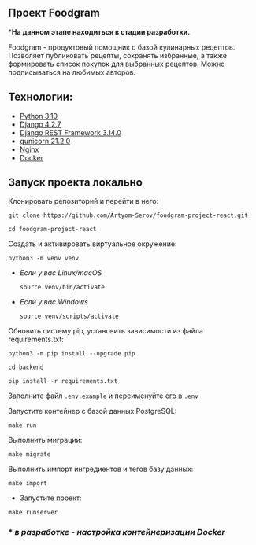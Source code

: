 ## Проект Foodgram
***На данном этапе находиться в стадии разработки.**

 Foodgram - продуктовый помощник с базой кулинарных рецептов. Позволяет публиковать рецепты, сохранять избранные, а также формировать список покупок для выбранных рецептов. Можно подписываться на любимых авторов.

## Технологии:
* [Python 3.10](https://docs.python.org/3.10/)
* [Django 4.2.7](https://www.djangoproject.com/)
* [Django REST Framework 3.14.0](https://www.django-rest-framework.org/)
* [gunicorn 21.2.0](https://docs.gunicorn.org/en/stable/)
* [Nginx](https://nginx.org/)
* [Docker](https://www.docker.com/)

## Запуск проекта локально
Клонировать репозиторий и перейти в него:

```
git clone https://github.com/Artyom-Serov/foodgram-project-react.git
```
```
cd foodgram-project-react
```

Cоздать и активировать виртуальное окружение:

```
python3 -m venv venv
```

* *Если у вас Linux/macOS*

    ```
    source venv/bin/activate
    ```

* *Если у вас Windows*

    ```
    source venv/scripts/activate
    ```
Обновить систему pip, установить зависимости из файла requirements.txt:
```
python3 -m pip install --upgrade pip
```
```
cd backend
```
```
pip install -r requirements.txt
```
Заполните файл ```.env.example``` и переименуйте его в ```.env```

Запустите контейнер с базой данных PostgreSQL:
```
make run
```
Выполнить миграции:

```
make migrate
```
Выполнить импорт ингредиентов и тегов базу данных:

```
make import
```
- Запустите проект:
```
make runserver
```

### * *в разработке - настройка контейнеризации Docker*
